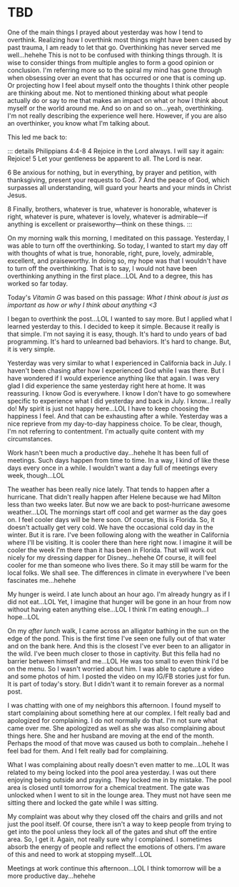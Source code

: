 # TBD

One of the main things I prayed about yesterday was how I tend to overthink. Realizing how I overthink most things might have been caused by past trauma, I am ready to let that go. Overthinking has never served me well...hehehe This is not to be confused with thinking things through. It is wise to consider things from multiple angles to form a good opinion or conclusion. I'm referring more so to the spiral my mind has gone through when obsessing over an event that has occurred or one that is coming up. Or projecting how I feel about myself onto the thoughts I think other people are thinking about me. Not to mentioned thinking about what people actually do or say to me that makes an impact on what or how I think about myself or the world around me. And so on and so on...yeah, overthinking. I'm not really describing the experience well here. However, if you are also an overthinker, you know what I'm talking about.

This led me back to:

::: details Philippians 4:4-8
4 Rejoice in the Lord always. I will say it again: Rejoice! 5 Let your gentleness be apparent to all. The Lord is near.

6 Be anxious for nothing, but in everything, by prayer and petition, with thanksgiving, present your requests to God. 7 And the peace of God, which surpasses all understanding, will guard your hearts and your minds in Christ Jesus.

8 Finally, brothers, whatever is true, whatever is honorable, whatever is right, whatever is pure, whatever is lovely, whatever is admirable—if anything is excellent or praiseworthy—think on these things.
:::

On my morning walk this morning, I meditated on this passage. Yesterday, I was able to turn off the overthinking. So today, I wanted to start my day off with thoughts of what is true, honorable, right, pure, lovely, admirable, excellent, and praiseworthy. In doing so, my hope was that I wouldn't have to turn off the overthinking. That is to say, I would not have been overthinking anything in the first place...LOL And to a degree, this has worked so far today.

Today's *Vitamin G* was based on this passage: *What I think about is just as important as how or why I think about anything <3*

I began to overthink the post...LOL I wanted to say more. But I applied what I learned yesterday to this. I decided to keep it simple. Because it really is that simple. I'm not saying it is easy, though. It's hard to undo years of bad programming. It's hard to unlearned bad behaviors. It's hard to change. But, it is very simple.

Yesterday was very similar to what I experienced in California back in July. I haven't been chasing after how I experienced God while I was there. But I have wondered if I would experience anything like that again. I was very glad I did experience the same yesterday right here at home. It was reassuring. I know God is everywhere. I know I don't have to go somewhere specific to experience what I did yesterday and back in July. I know...I really do! My spirit is just not happy here...LOL I have to keep choosing the happiness I feel. And that can be exhausting after a while. Yesterday was a nice reprieve from my day-to-day happiness choice. To be clear, though, I'm not referring to contentment. I'm actually quite content with my circumstances.

Work hasn't been much a productive day...hehehe It has been full of meetings. Such days happen from time to time. In a way, I kind of like these days every once in a while. I wouldn't want a day full of meetings every week, though...LOL

The weather has been really nice lately. That tends to happen after a hurricane. That didn't really happen after Helene because we had Milton less than two weeks later. But now we are back to post-hurricane awesome weather...LOL The mornings start off cool and get warmer as the day goes on. I feel cooler days will be here soon. Of course, this is Florida. So, it doesn't actually get very cold. We have the occasional cold day in the winter. But it is rare. I've been following along with the weather in California where I'll be visiting. It is cooler there than here right now. I imagine it will be cooler the week I'm there than it has been in Florida. That will work out nicely for my dressing dapper for Disney...hehehe Of course, it will feel cooler for me than someone who lives there. So it may still be warm for the local folks. We shall see. The differences in climate in everywhere I've been fascinates me...hehehe

My hunger is weird. I ate lunch about an hour ago. I'm already hungry as if I did not eat...LOL Yet, I imagine that hunger will be gone in an hour from now without having eaten anything else...LOL I think I'm eating enough...I hope...LOL

On my *after lunch* walk, I came across an alligator bathing in the sun on the edge of the pond. This is the first time I've seen one fully out of that water and on the bank here. And this is the closest I've ever been to an alligator in the wild. I've been much closer to those in captivity. But this fella had no barrier between himself and me...LOL He was too small to even think I'd be on the menu. So I wasn't worried about him. I was able to capture a video and some photos of him. I posted the video on my IG/FB stories just for fun. It is part of today's story. But I didn't want it to remain forever as a normal post.

I was chatting with one of my neighbors this afternoon. I found myself to start complaining about something here at our complex. I felt really bad and apologized for complaining. I do not normally do that. I'm not sure what came over me. She apologized as well as she was also complaining about things here. She and her husband are moving at the end of the month. Perhaps the mood of that move was caused us both to complain...hehehe I feel bad for them. And I felt really bad for complaining.

What I was complaining about really doesn't even matter to me...LOL It was related to my being locked into the pool area yesterday. I was out there enjoying being outside and praying. They locked me in by mistake. The pool area is closed until tomorrow for a chemical treatment. The gate was unlocked when I went to sit in the lounge area. They must not have seen me sitting there and locked the gate while I was sitting.

My complaint was about why they closed off the chairs and grills and not just the pool itself. Of course, there isn't a way to keep people from trying to get into the pool unless they lock all of the gates and shut off the entire area. So, I get it. Again, not really sure why I complained. I sometimes absorb the energy of people and reflect the emotions of others. I'm aware of this and need to work at stopping myself...LOL

Meetings at work continue this afternoon...LOL I think tomorrow will be a more productive day...hehehe

